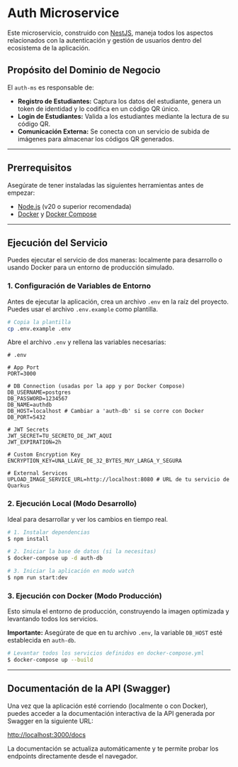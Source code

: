 # Auth Microservice

Este microservicio, construido con [NestJS](https://nestjs.com/), maneja todos los aspectos relacionados con la autenticación y gestión de usuarios dentro del ecosistema de la aplicación.

## Propósito del Dominio de Negocio

El `auth-ms` es responsable de:

- **Registro de Estudiantes:** Captura los datos del estudiante, genera un token de identidad y lo codifica en un código QR único.
- **Login de Estudiantes:** Valida a los estudiantes mediante la lectura de su código QR.
- **Comunicación Externa:** Se conecta con un servicio de subida de imágenes para almacenar los códigos QR generados.

---

## Prerrequisitos

Asegúrate de tener instaladas las siguientes herramientas antes de empezar:

- [Node.js](https://nodejs.org/) (v20 o superior recomendada)
- [Docker](https://www.docker.com/) y [Docker Compose](https://docs.docker.com/compose/)

---

## Ejecución del Servicio

Puedes ejecutar el servicio de dos maneras: localmente para desarrollo o usando Docker para un entorno de producción simulado.

### 1. Configuración de Variables de Entorno

Antes de ejecutar la aplicación, crea un archivo `.env` en la raíz del proyecto. Puedes usar el archivo `.env.example` como plantilla.

```bash
# Copia la plantilla
cp .env.example .env
```

Abre el archivo `.env` y rellena las variables necesarias:

```env
# .env

# App Port
PORT=3000

# DB Connection (usadas por la app y por Docker Compose)
DB_USERNAME=postgres
DB_PASSWORD=1234567
DB_NAME=authdb
DB_HOST=localhost # Cambiar a 'auth-db' si se corre con Docker
DB_PORT=5432

# JWT Secrets
JWT_SECRET=TU_SECRETO_DE_JWT_AQUI
JWT_EXPIRATION=2h

# Custom Encryption Key
ENCRYPTION_KEY=UNA_LLAVE_DE_32_BYTES_MUY_LARGA_Y_SEGURA

# External Services
UPLOAD_IMAGE_SERVICE_URL=http://localhost:8080 # URL de tu servicio de Quarkus
```

### 2. Ejecución Local (Modo Desarrollo)

Ideal para desarrollar y ver los cambios en tiempo real.

```bash
# 1. Instalar dependencias
$ npm install

# 2. Iniciar la base de datos (si la necesitas)
$ docker-compose up -d auth-db

# 3. Iniciar la aplicación en modo watch
$ npm run start:dev
```

### 3. Ejecución con Docker (Modo Producción)

Esto simula el entorno de producción, construyendo la imagen optimizada y levantando todos los servicios.

**Importante:** Asegúrate de que en tu archivo `.env`, la variable `DB_HOST` esté establecida en `auth-db`.

```bash
# Levantar todos los servicios definidos en docker-compose.yml
$ docker-compose up --build
```

---

## Documentación de la API (Swagger)

Una vez que la aplicación esté corriendo (localmente o con Docker), puedes acceder a la documentación interactiva de la API generada por Swagger en la siguiente URL:

[http://localhost:3000/docs](http://localhost:3000/docs)

La documentación se actualiza automáticamente y te permite probar los endpoints directamente desde el navegador.
